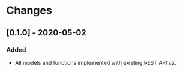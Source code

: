 # Changes

## [0.1.0] - 2020-05-02

### Added

- All models and functions implemented with existing REST API v2.
